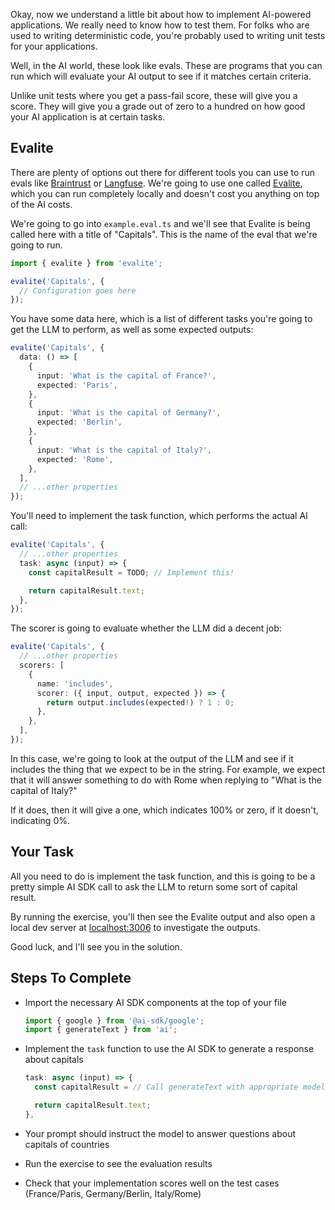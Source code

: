 Okay, now we understand a little bit about how to implement AI-powered applications. We really need to know how to test them. For folks who are used to writing deterministic code, you're probably used to writing unit tests for your applications.

Well, in the AI world, these look like evals. These are programs that you can run which will evaluate your AI output to see if it matches certain criteria.

Unlike unit tests where you get a pass-fail score, these will give you a score. They will give you a grade out of zero to a hundred on how good your AI application is at certain tasks.

## Evalite

There are plenty of options out there for different tools you can use to run evals like [Braintrust](https://www.braintrust.dev/) or [Langfuse](https://langfuse.com/). We're going to use one called [Evalite](https://evalite.dev), which you can run completely locally and doesn't cost you anything on top of the AI costs.

We're going to go into `example.eval.ts` and we'll see that Evalite is being called here with a title of "Capitals". This is the name of the eval that we're going to run.

```ts
import { evalite } from 'evalite';

evalite('Capitals', {
  // Configuration goes here
});
```

You have some data here, which is a list of different tasks you're going to get the LLM to perform, as well as some expected outputs:

```ts
evalite('Capitals', {
  data: () => [
    {
      input: 'What is the capital of France?',
      expected: 'Paris',
    },
    {
      input: 'What is the capital of Germany?',
      expected: 'Berlin',
    },
    {
      input: 'What is the capital of Italy?',
      expected: 'Rome',
    },
  ],
  // ...other properties
});
```

You'll need to implement the task function, which performs the actual AI call:

```ts
evalite('Capitals', {
  // ...other properties
  task: async (input) => {
    const capitalResult = TODO; // Implement this!

    return capitalResult.text;
  },
});
```

The scorer is going to evaluate whether the LLM did a decent job:

```ts
evalite('Capitals', {
  // ...other properties
  scorers: [
    {
      name: 'includes',
      scorer: ({ input, output, expected }) => {
        return output.includes(expected!) ? 1 : 0;
      },
    },
  ],
});
```

In this case, we're going to look at the output of the LLM and see if it includes the thing that we expect to be in the string. For example, we expect that it will answer something to do with Rome when replying to "What is the capital of Italy?"

If it does, then it will give a one, which indicates 100% or zero, if it doesn't, indicating 0%.

## Your Task

All you need to do is implement the task function, and this is going to be a pretty simple AI SDK call to ask the LLM to return some sort of capital result.

By running the exercise, you'll then see the Evalite output and also open a local dev server at [localhost:3006](http://localhost:3006) to investigate the outputs.

Good luck, and I'll see you in the solution.

## Steps To Complete

- Import the necessary AI SDK components at the top of your file

  ```ts
  import { google } from '@ai-sdk/google';
  import { generateText } from 'ai';
  ```

- Implement the `task` function to use the AI SDK to generate a response about capitals

  ```ts
  task: async (input) => {
    const capitalResult = // Call generateText with appropriate model and prompt

    return capitalResult.text;
  },
  ```

- Your prompt should instruct the model to answer questions about capitals of countries

- Run the exercise to see the evaluation results

- Check that your implementation scores well on the test cases (France/Paris, Germany/Berlin, Italy/Rome)
